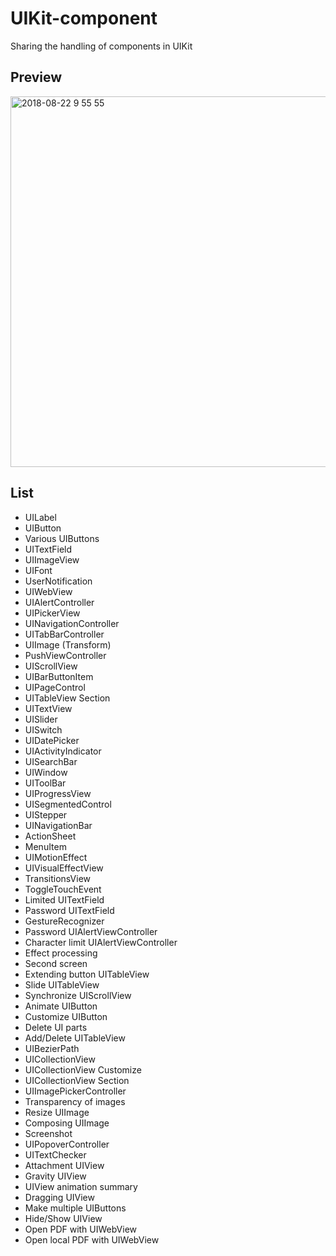 # UIKit-component
Sharing the handling of components in UIKit

## Preview
<img width="593" alt="2018-08-22 9 55 55" src="https://user-images.githubusercontent.com/25024339/44436807-2c60a500-a5f2-11e8-8324-686f214f01a0.png">

## List
- UILabel
- UIButton
- Various UIButtons
- UITextField
- UIImageView
- UIFont
- UserNotification
- UIWebView
- UIAlertController
- UIPickerView
- UINavigationController
- UITabBarController
- UIImage (Transform)
- PushViewController
- UIScrollView
- UIBarButtonItem
- UIPageControl
- UITableView Section
- UITextView
- UISlider
- UISwitch
- UIDatePicker
- UIActivityIndicator
- UISearchBar
- UIWindow
- UIToolBar
- UIProgressView
- UISegmentedControl
- UIStepper
- UINavigationBar
- ActionSheet
- MenuItem
- UIMotionEffect
- UIVisualEffectView
- TransitionsView
- ToggleTouchEvent
- Limited UITextField
- Password UITextField
- GestureRecognizer
- Password UIAlertViewController
- Character limit UIAlertViewController
- Effect processing
- Second screen
- Extending button UITableView
- Slide UITableView
- Synchronize UIScrollView
- Animate UIButton
- Customize UIButton
- Delete UI parts
- Add/Delete UITableView
- UIBezierPath
- UICollectionView
- UICollectionView Customize
- UICollectionView Section
- UIImagePickerController
- Transparency of images
- Resize UIImage
- Composing UIImage
- Screenshot
- UIPopoverController
- UITextChecker
- Attachment UIView
- Gravity UIView
- UIView animation summary
- Dragging UIView
- Make multiple UIButtons
- Hide/Show UIView
- Open PDF with UIWebView
- Open local PDF with UIWebView
